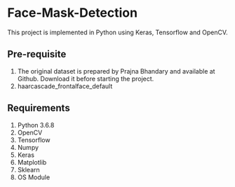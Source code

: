 # Face-Mask-Detection
This project is implemented in Python using Keras, Tensorflow and OpenCV.

## Pre-requisite
1. The original dataset is prepared by Prajna Bhandary and available at Github. Download it before starting the project.
2. haarcascade_frontalface_default

## Requirements
1. Python 3.6.8
2. OpenCV
3. Tensorflow
4. Numpy
5. Keras
6. Matplotlib
7. Sklearn
8. OS Module
